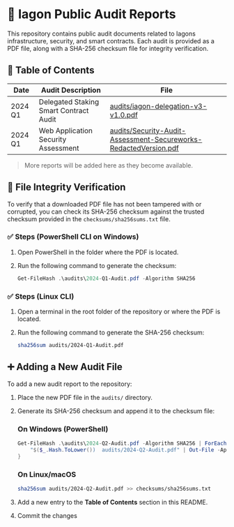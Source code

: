 # 📄 Iagon Public Audit Reports

This repository contains public audit documents related to Iagons infrastructure, security, and smart contracts. Each audit is provided as a PDF file, along with a SHA-256 checksum file for integrity verification.

## 📂 Table of Contents

| Date       | Audit Description           | File                        |
|------------|-----------------------------|-----------------------------|
| 2024 Q1    | Delegated Staking Smart Contract Audit | [audits/iagon-delegation-v3-v1.0.pdf](audits/iagon-delegation-v3-v1.0.pdf) |
| 2024 Q1    | Web Application Security Assessment | [audits/Security-Audit-Assessment-Secureworks-RedactedVersion.pdf](audits/Security-Audit-Assessment-Secureworks-RedactedVersion.pdf) |

> More reports will be added here as they become available.

## 🔐 File Integrity Verification

To verify that a downloaded PDF file has not been tampered with or corrupted, you can check its SHA-256 checksum against the trusted checksum provided in the `checksums/sha256sums.txt` file.

### ✅ Steps (PowerShell CLI on Windows)

1. Open PowerShell in the folder where the PDF is located.

2. Run the following command to generate the checksum:

   ```powershell
   Get-FileHash .\audits\2024-Q1-Audit.pdf -Algorithm SHA256
   ``` 

### ✅ Steps (Linux CLI)

1. Open a terminal in the root folder of the repository or where the PDF is located.

2. Run the following command to generate the SHA-256 checksum:

   ```bash
   sha256sum audits/2024-Q1-Audit.pdf
   ```

## ➕ Adding a New Audit File

To add a new audit report to the repository:

1. Place the new PDF file in the `audits/` directory.

2. Generate its SHA-256 checksum and append it to the checksum file:

   ### On Windows (PowerShell)
   ```powershell
   Get-FileHash .\audits\2024-Q2-Audit.pdf -Algorithm SHA256 | ForEach-Object {
       "$($_.Hash.ToLower())  audits/2024-Q2-Audit.pdf" | Out-File -Append checksums\sha256sums.txt -Encoding utf8
   }
   ```

   ### On Linux/macOS
   ```bash
   sha256sum audits/2024-Q2-Audit.pdf >> checksums/sha256sums.txt
   ```

3. Add a new entry to the **Table of Contents** section in this README.

4. Commit the changes
